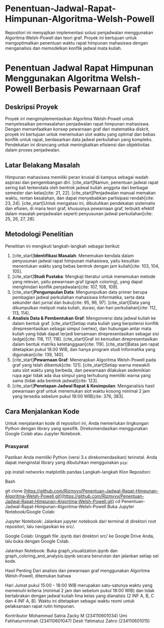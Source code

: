 # Penentuan-Jadwal-Rapat-Himpunan-Algoritma-Welsh-Powell
Repositori ini menyajikan implementasi solusi penjadwalan menggunakan Algoritma Welsh-Powell dan teori graf. Proyek ini bertujuan untuk mengoptimalkan penentuan waktu rapat himpunan mahasiswa dengan menganalisis dan memodelkan konflik jadwal mata kuliah.
# Penentuan Jadwal Rapat Himpunan Menggunakan Algoritma Welsh-Powell Berbasis Pewarnaan Graf

## Deskripsi Proyek
Proyek ini mengimplementasikan Algoritma Welsh-Powell untuk menyelesaikan permasalahan penjadwalan rapat himpunan mahasiswa. Dengan memanfaatkan konsep pewarnaan graf dari matematika diskrit, proyek ini bertujuan untuk menemukan slot waktu yang optimal dan bebas konflik untuk rapat, berdasarkan data jadwal perkuliahan yang kompleks. Pendekatan ini dirancang untuk meningkatkan efisiensi dan objektivitas dalam proses penjadwalan.

## Latar Belakang Masalah
Himpunan mahasiswa memiliki peran krusial di kampus sebagai wadah aspirasi dan pengembangan diri. [cite_start]Namun, penentuan jadwal rapat sering kali terkendala oleh bentrok jadwal kuliah anggota dari berbagai semester dan kelas[cite: 21, 22]. [cite_start]Penjadwalan manual memakan waktu, rentan kesalahan, dan dapat menyebabkan partisipasi rendah[cite: 23, 24]. [cite_start]Untuk mengatasi ini, dibutuhkan pendekatan sistematis dan efisien, di mana teori graf, khususnya pewarnaan graf, terbukti efektif dalam masalah penjadwalan seperti penyusunan jadwal perkuliahan[cite: 25, 26, 27, 28].

## Metodologi Penelitian
Penelitian ini mengikuti langkah-langkah sebagai berikut:
1.  [cite_start]**Identifikasi Masalah**: Menemukan kendala dalam penyusunan jadwal rapat himpunan mahasiswa, yaitu kesulitan menentukan waktu yang bebas bentrok dengan jam kuliah[cite: 103, 104, 105].
2.  [cite_start]**Studi Pustaka**: Mengkaji literatur untuk menemukan metode yang relevan, yaitu pewarnaan graf (graph coloring), yang dapat menghindari konflik penjadwalan[cite: 107, 108, 109].
3.  [cite_start]**Pengumpulan Data**: Mengumpulkan data primer berupa pembagian jadwal perkuliahan mahasiswa Informatika, serta data sekunder dari jurnal dan buku[cite: 95, 96, 97]. [cite_start]Data yang dikumpulkan meliputi mata kuliah, durasi, dan hari perkuliahan[cite: 112, 113, 114].
4.  **Analisis Data & Pembentukan Graf**: Mengonversi data jadwal kuliah ke dalam bentuk graf. [cite_start]Setiap mata kuliah yang berpotensi konflik direpresentasikan sebagai simpul (vertex), dan hubungan antar mata kuliah yang tidak dapat terjadi bersamaan direpresentasikan sebagai sisi (edge)[cite: 116, 117, 118]. [cite_start]Graf ini kemudian direpresentasikan dalam bentuk matriks ketetanggaan[cite: 119]. [cite_start]Batas jam rapat ditetapkan pukul 18.00 WIB, dan hanya program studi Informatika yang digunakan[cite: 139, 140].
5.  [cite_start]**Pewarnaan Graf**: Menerapkan Algoritma Welsh-Powell pada graf yang telah dibentuk[cite: 121]. [cite_start]Setiap warna mewakili satu slot waktu yang berbeda, dan pewarnaan dilakukan sedemikian rupa agar tidak ada dua simpul yang terhubung memiliki warna yang sama (tidak ada bentrok jadwal)[cite: 123].
6.  [cite_start]**Penetapan Jadwal Rapat & Kesimpulan**: Menganalisis hasil pewarnaan graf untuk menemukan slot waktu kosong minimal 2 jam yang tersedia sebelum pukul 18:00 WIB[cite: 376, 383].
## Cara Menjalankan Kode
Untuk menjalankan kode di repositori ini, Anda memerlukan lingkungan Python dengan library yang spesifik. Direkomendasikan menggunakan Google Colab atau Jupyter Notebook.

### Prasyarat
Pastikan Anda memiliki Python (versi 3.x direkomendasikan) terinstal. Anda dapat menginstal library yang dibutuhkan menggunakan `pip`:

pip install networkx matplotlib pandas
Langkah-langkah
Klon Repositori:

Bash

git clone [https://github.com/Rizmyyy/Penentuan-Jadwal-Rapat-Himpunan-Algoritma-Welsh-Powell.git](https://github.com/Rizmyyy/Penentuan-Jadwal-Rapat-Himpunan-Algoritma-Welsh-Powell.git)
cd Penentuan-Jadwal-Rapat-Himpunan-Algoritma-Welsh-Powell
Buka Jupyter Notebook/Google Colab:

Jupyter Notebook: Jalankan jupyter notebook dari terminal di direktori root repositori, lalu navigasikan ke src/.

Google Colab: Unggah file .ipynb dari direktori src/ ke Google Drive Anda, lalu buka dengan Google Colab.

Jalankan Notebook: Buka graph_visualization.ipynb dan graph_coloring_and_analysis.ipynb secara berurutan dan jalankan setiap sel kode.

Hasil Penting
Dari analisis dan pewarnaan graf menggunakan Algoritma Welsh-Powell, ditemukan bahwa 

Hari Jumat pukul 15:00 - 18:00 WIB merupakan satu-satunya waktu yang memenuhi kriteria (minimal 2 jam dan sebelum pukul 18:00 WIB) dan tidak bertabrakan dengan jadwal kuliah lima kelas yang dianalisis (2 INF A, B, C dan 4 INF A, B). Waktu ini ditetapkan sebagai waktu resmi untuk pelaksanaan rapat rutin himpunan.

Kontributor
Mohammad Satria Zacky M (234110601034) 
Umi Fatihaturrohmah (234110601047) 
Desti Yatimatuz Zahro (234110601015) 
